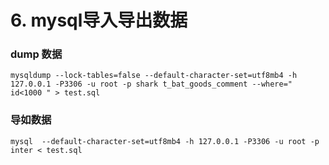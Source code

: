 # 6. mysql导入导出数据

<!--
create time: 2017-12-25 18:25:58
Author: YiHui
-->

### dump 数据

`mysqldump --lock-tables=false --default-character-set=utf8mb4 -h 127.0.0.1 -P3306 -u root -p shark t_bat_goods_comment --where=" id<1000 " > test.sql`


### 导如数据

`mysql  --default-character-set=utf8mb4 -h 127.0.0.1 -P3306 -u root -p inter < test.sql`